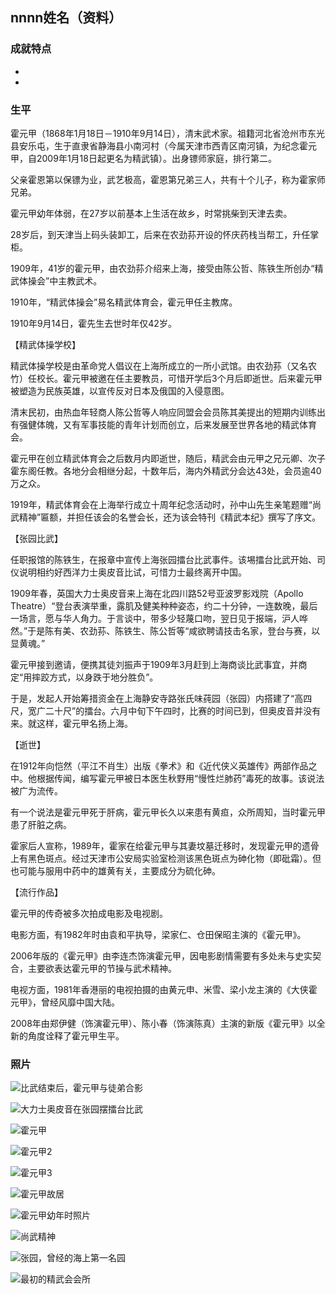## nnnn姓名（资料）

### 成就特点

- ​
- ​


### 生平

霍元甲（1868年1月18日－1910年9月14日），清末武术家。祖籍河北省沧州市东光县安乐屯，生于直隶省静海县小南河村（今属天津市西青区南河镇，为纪念霍元甲，自2009年1月18日起更名为精武镇）。出身镖师家庭，排行第二。

父亲霍恩第以保镖为业，武艺极高，霍恩第兄弟三人，共有十个儿子，称为霍家师兄弟。

霍元甲幼年体弱，在27岁以前基本上生活在故乡，时常挑柴到天津去卖。

28岁后，到天津当上码头装卸工，后来在农劲荪开设的怀庆药栈当帮工，升任掌柜。

1909年，41岁的霍元甲，由农劲荪介绍来上海，接受由陈公哲、陈铁生所创办“精武体操会”中主教武术。

1910年，“精武体操会”易名精武体育会，霍元甲任主教席。

1910年9月14日，霍先生去世时年仅42岁。

【精武体操学校】

精武体操学校是由革命党人倡议在上海所成立的一所小武馆。由农劲荪（又名农竹）任校长。霍元甲被邀在任主要教员，可惜开学后3个月后即逝世。后来霍元甲被塑造为民族英雄，以宣传反对日本及俄国的入侵意图。

清末民初，由热血年轻商人陈公哲等人响应同盟会会员陈其美提出的短期内训练出有强健体魄，又有军事技能的青年计划而创立，后来发展至世界各地的精武体育会。

霍元甲在创立精武体育会之后数月内即逝世，随后，精武会由元甲之兄元卿、次子霍东阁任教。各地分会相继分起，十数年后，海内外精武分会达43处，会员逾40万之众。

1919年，精武体育会在上海举行成立十周年纪念活动时，孙中山先生亲笔题赠“尚武精神”匾额，并担任该会的名誉会长，还为该会特刊《精武本纪》撰写了序文。

【张园比武】

任职报馆的陈铁生，在报章中宣传上海张园擂台比武事件。该埸擂台比武开始、司仪说明相约好西洋力士奥皮音比试，可惜力士最终离开中国。

1909年春，英国大力士奥皮音来上海在北四川路52号亚波罗影戏院（Apollo Theatre）“登台表演举重，露肌及健美种种姿态，约二十分钟，一连数晚，最后一场言，愿与华人角力。于言谈中，带多少轻蔑口吻，翌日见于报端，沪人哗然。”于是陈有美、农劲荪、陈铁生、陈公哲等“咸欲聘请技击名家，登台与赛，以显黄魂。”

霍元甲接到邀请，便携其徒刘振声于1909年3月赶到上海商谈比武事宜，并商定“用摔跤方式，以身跌于地分胜负”。

于是，发起人开始筹措资金在上海静安寺路张氏味莼园（张园）内搭建了“高四尺，宽广二十尺”的擂台。六月中旬下午四时，比赛的时间已到，但奥皮音并没有来。就这样，霍元甲名扬上海。

【逝世】

在1912年向恺然（平江不肖生）出版《拳术》和《近代侠义英雄传》两部作品之中。他根据传闻，编写霍元甲被日本医生秋野用“慢性烂肺药”毒死的故事。该说法被广为流传。

有一个说法是霍元甲死于肝病，霍元甲长久以来患有黄疸，众所周知，当时霍元甲患了肝脏之病。

霍家后人宣称，1989年，霍家在给霍元甲与其妻坟墓迁移时，发现霍元甲的遗骨上有黑色斑点。经过天津市公安局实验室检测该黑色斑点为砷化物（即砒霜）。但也可能与服用中药中的雄黄有关，主要成分为硫化砷。

【流行作品】

霍元甲的传奇被多次拍成电影及电视剧。

电影方面，有1982年时由袁和平执导，梁家仁、仓田保昭主演的《霍元甲》。

2006年版的《霍元甲》由李连杰饰演霍元甲，因电影剧情需要有多处未与史实契合，主要欲表达霍元甲的节操与武术精神。

电视方面，1981年香港丽的电视拍摄的由黄元申、米雪、梁小龙主演的《大侠霍元甲》，曾经风靡中国大陆。

2008年由郑伊健（饰演霍元甲）、陈小春（饰演陈真）主演的新版《霍元甲》以全新的角度诠释了霍元甲生平。

### 照片

![比武结束后，霍元甲与徒弟合影](比武结束后，霍元甲与徒弟合影.jpeg)

![大力士奥皮音在张园摆擂台比武](大力士奥皮音在张园摆擂台比武.jpg)

![霍元甲](霍元甲.jpg)

![霍元甲2](霍元甲2.JPG)

![霍元甲3](霍元甲3.jpg)

![霍元甲故居](霍元甲故居.jpeg)

![霍元甲幼年时照片](霍元甲幼年时照片.jpg)

![尚武精神](尚武精神.jpg)

![张园，曾经的海上第一名园](张园，曾经的海上第一名园.jpg)

![最初的精武会会所](最初的精武会会所.jpg)